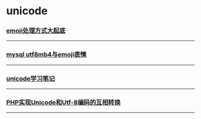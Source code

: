 # unicode

### [emoji处理方式大起底](Emoji-handling-big-bottom)

---

### [mysql utf8mb4与emoji表情](Mysql-utf8mb4-with-emoji-expression)

---

### [unicode学习笔记](note)

---

### [PHP实现Unicode和Utf-8编码的互相转换](PHP-implementation-Unicode-utf-8-and-transform-each-other)

---
